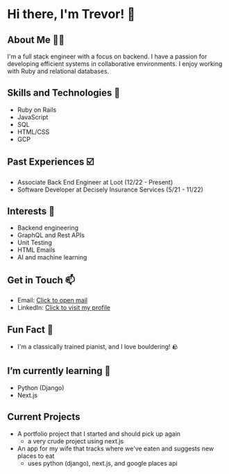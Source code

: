 # Hi there, I'm Trevor! 👋

## About Me 🚴‍♂️
I'm a full stack engineer with a focus on backend. I have a passion for developing efficient systems in collaborative environments. I enjoy working with Ruby and relational databases.

## Skills and Technologies 📖
- Ruby on Rails
- JavaScript
- SQL
- HTML/CSS
- GCP

## Past Experiences ☑️
- Associate Back End Engineer at Loot (12/22 - Present)
- Software Developer at Decisely Insurance Services (5/21 - 11/22)

## Interests 🔎
- Backend engineering
- GraphQL and Rest APIs
- Unit Testing
- HTML Emails
- AI and machine learning

## Get in Touch 📫
- Email: [Click to open mail](mailto:tvonhake@outlook.com)
- LinkedIn: [Click to visit my profile](https://www.linkedin.com/in/trevorvonhake/)

## Fun Fact 🎹
- I'm a classically trained pianist, and I love bouldering! 🪨

## I’m currently learning 🌱
- Python (Django)
- Next.js

## Current Projects
- A portfolio project that I started and should pick up again
  - a very crude project using next.js
- An app for my wife that tracks where we've eaten and suggests new places to eat
  - uses python (django), next.js, and google places api
